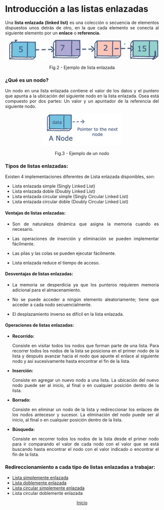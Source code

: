 <h1>Introducción a las listas enlazadas</h1>

<p align="justify">Una <strong>lista enlazada (linked list)</strong> es una colección o secuencia  de elementos dispuestos unos detrás de otro, en la que cada elemento se conecta al siguiente elemento por un <strong>enlace</strong> o <strong>referencia.</strong></p>

<p align="center"> 
<img src="../img/lineales.png" alt="edd"/> 
<figcaption align="center">Fig.2 - Ejemplo de lista enlazada</figcaption>
</p>

<h3>¿Qué es un nodo?</h3>
<p align="justify">Un nodo en una lista enlazada contiene el valor de los datos y el puntero que apunta a la ubicación del siguiente nodo en la lista enlazada. Osea está compuesto por dos partes: Un valor y un apuntador de la referencia del siguiente nodo.</p>

<p align="center"> 
<img src="../img/nodo.png" alt="edd" width="260"/> 
<figcaption align="center">Fig.3 - Ejemplo de un nodo</figcaption>
</p>

<h3>Tipos de listas enlazadas:</h3>
<p align="justify">Existen 4 implementaciones diferentes de Lista enlazada disponibles, son:</p>

<ul>
    <li>Lista enlazada simple (Singly Linked List)</li>
    <li>Lista enlazada doble (Doubly Linked List)</li>
    <li>Lista enlazada circular simple (Singly Circular Linked List)</li>
    <li>Lista enlazada circular doble (Doubly Circular Linked List)</li>
</ul>


<h4>Ventajas de listas enlazadas:</h4>
<ul>
    <li><p align="justify">Son de naturaleza dinámica que asigna la memoria cuando es necesario.</p></li>
    <li><p align="justify">Las operaciones de inserción y eliminación se pueden implementar fácilmente.</p></li>
    <li><p align="justify">Las pilas y las colas se pueden ejecutar fácilmente.</p></li>
    <li><p align="justify">Lista enlazada reduce el tiempo de acceso.</p></li>
</ul>

<h4>Desventajas de listas enlazadas:</h4>
<ul>
    <li><p align="justify">La memoria se desperdicia ya que los punteros requieren memoria adicional para el almacenamiento.</p></li>
    <li><p align="justify">No se puede acceder a ningún elemento aleatoriamente; tiene que acceder a cada nodo secuencialmente.</p></li>
    <li><p align="justify">El desplazamiento inverso es difícil en la lista enlazada.</p></li>
</ul>

<h4>Operaciones de listas enlazadas:</h4>
<ul>
    <li><strong>Recorrido:</strong>
    <p align="justify">Consiste en visitar todos los nodos que forman parte de una lista. Para recorrer todos los nodos de la lista se posiciona en el primer nodo de la lista y después avanzar hacia el nodo que apunte el enlace al  siguiente nodo y así sucesivamente hasta encontrar el fin de la lista.</p></li>
    <li><strong>Inserción:</strong>
    <p align="justify">Consiste en agregar un nuevo nodo a una lista. La ubicación del nuevo nodo puede ser al inicio, al final o en cualquier posición dentro de la lista.</p></li>
    <li><strong>Borrado:</strong>
    <p align="justify">Consiste en eliminar un nodo de la lista y redireccionar los enlaces de los nodos antecesor y sucesor. La eliminación del nodo puede ser al inicio, al final o en cualquier posición dentro de la lista.</p></li>
    <li><strong>Búsqueda:</strong>
    <p align="justify">Consiste en recorrer todos los nodos de la lista desde el primer nodo para ir comparando el valor de cada nodo con el valor que se está buscando hasta encontrar el nodo con el valor indicado o encontrar el fin de la lista.</p></li>
</ul>

<h3>Redireccionamiento a cada tipo de listas enlazadas a trabajar:</h3>
<ul>
    <li><a href="./lista_simplem.md">Lista simplemente enlazada</a></li>
    <li><a href="./lista_doble.md">Lista doblemente enlazada</a></li>
    <li><a href="./lista_c_simple.md">Lista circular simplemente enlazada</a></li>
    <li>Lista circular doblemente enlazada</li>
</ul>

<p align="center"><a href="./Memoriadinamica.md">Inicio</a></p>